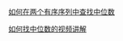 [如何在两个有序序列中查找中位数](https://leetcode.com/problems/median-of-two-sorted-arrays/discuss/2481/Share-my-O(log(min(mn))-solution-with-explanation))

[如何找中位数的视频讲解](https://www.youtube.com/watch?v=LPFhl65R7ww)
